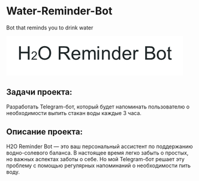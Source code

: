 # Water-Reminder-Bot
Bot that reminds you to drink water

![img.png](img.png)

## Задачи проекта:

Разработать Telegram-бот, который будет напоминать пользователю о необходимости 
выпить стакан воды каждые 3 часа.
## Описание проекта: 
H2O Reminder Bot — это ваш персональный ассистент по поддержанию водно-солевого баланса. 
В настоящее время легко забыть о простых, но важных аспектах заботы о себе. 
Но мой Telegram-бот решает эту проблему с помощью регулярных напоминаний о необходимости 
пить воду.
